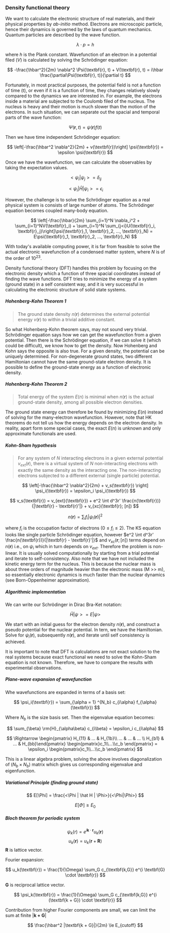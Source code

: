 ### Density functional theory 

We want to calculate the electronic structure of real materials, and their physical properties by *ab-initio* method. Electrons are microscopic particle, hence their dynamics is governed by the laws of quantum mechanics. Quantum particles are described by the wave function. 

$$  \lambda \cdot p = h $$

where $h$ is the Plank constant. Wavefunction of an electron in a potential filed ($V$) is calculated by solving the Schrödinger equation: 

$$ -\frac{\hbar^2}{2m} \nabla^2 \Psi(\textbf{r}, t) + V(\textbf{r}, t) = i\hbar \frac{\partial\Psi(\textbf{r}, t)}{\partial t} $$ 

Fortunately, in most practical purposes, the potential field is not a function of time (t), or even if it is a function of time, they changes relatively slowly compared to the dynamics we are interested in. For example, the electrons inside a material are subjected to the Coulomb filed of the nucleus. The nucleus is heavy and their motion is much slower than the motion of the electrons. In such situation, we can separate out the spacial and temporal parts of the wave function:

$$ \Psi(\textbf{r}, t) = \psi(\textbf{r}) f(t) $$ 

Then we have time independent Schrödinger equation: 

$$ \left[-\frac{\hbar^2 \nabla^2}{2m} + v(\textbf{r})\right] \psi(\textbf{r}) = \epsilon \psi(\textbf{r}) $$ 

Once we have the wavefunction, we can calculate the observables by taking the expectation values. 

$$ <\psi_i | \psi_j> = \delta_{ij} $$  

$$ <\psi_i | \hat{H} | \psi_i> = \epsilon_i $$  

However, the challenge is to solve the Schrödinger equation as a real physical system is consists of large number of atoms. The Schrödinger equation becomes coupled many-body equation. 

$$ \left[-\frac{\hbar}{2m} \sum_{i=1}^N \nabla_i^2 + \sum_{i=1}^NV(\textbf{r}_i) + \sum_{i=1}^N \sum_{j<i}U(\textbf{r}_i, \textbf{r}_j)\right]\psi(\textbf{r}_1, \textbf{r}_2, ..., \textbf{r}_N) = E\psi(\textbf{r}_1, \textbf{r}_2, ..., \textbf{r}_N)  $$ 

With today's available computing power, it is far from feasible to solve the actual electronic wavefunction of a condensed matter system, where $N$ is of the order of $10^{23}$. 

Density functional theory (DFT) handles this problem by focusing on the electronic density which a function of three spacial coordinates instead of finding the  wave functions. DFT tries to minimize the energy of a system (ground state) in a self consistent way, and it is very successful in calculating the electronic structure of solid state systems. 

##### Hohenberg-Kohn Theorem 1 
> The ground state density $n(\textbf{r})$ determines the external potential energy $v(\textbf{r})$ to within a trivial additive constant. 

So what Hohenberg-Kohn theorem says, may not sound very trivial. Schrödinger equation says how we can get the wavefunction from a given potential. Then there is the Schrödinger equation, if we can solve it (which could be difficult), we know how to get the density. Now Hohenberg and Kohn says the opposite is also true. For a given density, the potential can be uniquely determined. For non-degenerate ground states, two different Hamiltonian cannot have the same ground-state electron density. It is possible to define the ground-state energy as a function of electronic density. 

##### Hohenberg-Kohn Theorem 2 
> Total energy of the system $E(n)$ is minimal when $n(\textbf{r})$ is the actual ground-state density, among all possible electron densities. 

The ground state energy can therefore be found by minimizing $E(n)$ instead of solving for the many-electron wavefunction. However, note that HK theorems do not tell us how the energy depends on the electron density. In reality, apart form some special cases, the exact $E(n)$ is unknown and only approximate functionals are used. 

##### Kohn-Sham hypothesis 
> For any system of $N$ interacting electrons in a given external potential $v_{ext} (\textbf{r})$, there is a virtual system of $N$ non-interacting electrons with exactly the same density as the interacting one. The non-interacting electrons subjected to a different external (single particle) potential. 

$$ \left[-\frac{\hbar^2 \nabla^2}{2m} + v_s(\textbf{r}) \right] \psi_i(\textbf{r}) = \epsilon_i \psi_i(\textbf{r}) $$ 

$$ v_s(\textbf{r}) = v_{ext}(\textbf{r}) + e^2 \int d^3r' \frac{n(\textbf{r})}{|\textbf{r} - \textbf{r}'|} + v_{xc}(\textbf{r}; [n]) $$

$$ n(\textbf{r}) = \sum_i f_i |\psi_i (\textbf{r})|^2  $$

where $f_i$ is the occupation factor of electrons ($0 \le f_i \le 2$). The KS equation looks like single particle Schrödinger equation, however $e^2 \int d^3r' \frac{n(\textbf{r})}{|\textbf{r} - \textbf{r}'|}$ and $v_{xc}(\textbf{r}; [n])$ terms depend on $n(\textbf{r})$ i.e., on $\psi_i$ which in turn depends on $v_{ext}$. Therefore the problem is non-linear. It is usually solved computationally by starting from a trial potential and iterate to self-consistency. Also note that we have not included the kinetic energy term for the nucleus. This is because the nuclear mass is about three orders of magnitude heavier than the electronic mass (M >> m), so essentially electronic dynamics is much faster than the nuclear dynamics (see Born-Oppenheimer approximation). 

##### Algorithmic implementation

We can write our Schrödinger in Dirac Bra-Ket notation:

$$ \hat{H} | \psi> = E|\psi> $$ 

We start with an initial guess for the electron density $n(\textbf{r})$, and construct a pseudo potential for the nuclear potential. In tern, we have the Hamiltonian. Solve for $\psi_i(\textbf{r})$, subsequently $n(\textbf{r})$, and iterate until self consistency is achieved. 

It is important to note that DFT is calculations are not exact solution to the real systems because exact functional we need to solve the Kohn-Sham equation is not known. Therefore, we have to compare the results with experimental observations. 

##### Plane-wave expansion of wavefunction
Whe wavefunctions are expanded in terms of a basis set:

$$ \psi_i(\textbf{r}) = \sum_{\alpha = 1} ^{N_b} c_{i\alpha} f_{\alpha}(\textbf{r}) $$

Where $N_b$ is the size basis set. Then the eigenvalue equation becomes:

$$  \sum_{\beta} \rm{H}_{\alpha\beta} c_{i\beta} = \epsilon_i c_{i\alpha} $$

$$ \Rightarrow \begin{pmatrix} H_{11} &  ... & H_{1b}\\ ... & ... & ... \\ H_{b1} & ... & H_{bb}\end{pmatrix} \begin{pmatrix}c_1\\...\\c_b \end{pmatrix} = \epsilon_i \begin{pmatrix}c_1\\...\\c_b \end{pmatrix}  $$

This is a linear algebra problem, solving the above involves diagonalization of ($N_b \times N_b$) matrix which gives us corresponding eigenvalue and eigenfunction. 

##### Variational Principle (finding ground state) 

$$ E[\Phi] = \frac{<\Phi | \hat H | \Phi>}{<\Phi|\Phi>} $$

$$  E[\Phi] \ge E_0  $$

##### Bloch theorem for periodic system

$$  \psi_k(r) = e^{i \textbf{k} \cdot \textbf{r}} u_k(\textbf{r})  $$
$$  u_k(\textbf{r}) = u_k(\textbf{r} + \textbf{R})  $$
$\textbf{R}$ is lattice vector. 

Fourier expansion: 

$$ u_k(\textbf{r}) = \frac{1}{\Omega} \sum_G c_{\textbf{k,G}} e^{i \textbf{G} \cdot \textbf{r}}  $$

$\textbf{G}$ is reciprocal lattice vector. 

$$ \psi_k(\textbf{r}) = \frac{1}{\Omega} \sum_G c_{\textbf{k,G}} e^{i (\textbf{k + G}) \cdot \textbf{r}}  $$

Contribution from higher Fourier components are small, we can limit the sum at finite $|\textbf{k + G}|$

$$  \frac{\hbar^2 |\textbf{k + G}|}{2m} \le E_{cutoff}  $$
